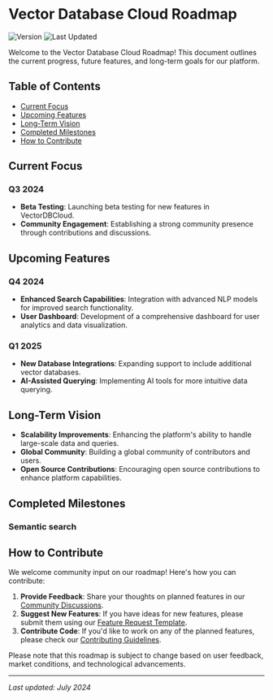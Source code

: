 # Vector Database Cloud Roadmap

![Version](https://img.shields.io/badge/version-1.0.0-blue.svg)
![Last Updated](https://img.shields.io/badge/last%20updated-July%202024-brightgreen.svg)

Welcome to the Vector Database Cloud Roadmap! This document outlines the current progress, future features, and long-term goals for our platform.

## Table of Contents

- [Current Focus](#current-focus)
- [Upcoming Features](#upcoming-features)
- [Long-Term Vision](#long-term-vision)
- [Completed Milestones](#completed-milestones)
- [How to Contribute](#how-to-contribute)

## Current Focus

### Q3 2024
- **Beta Testing**: Launching beta testing for new features in VectorDBCloud.
- **Community Engagement**: Establishing a strong community presence through contributions and discussions.

## Upcoming Features

### Q4 2024
- **Enhanced Search Capabilities**: Integration with advanced NLP models for improved search functionality.
- **User Dashboard**: Development of a comprehensive dashboard for user analytics and data visualization.

### Q1 2025
- **New Database Integrations**: Expanding support to include additional vector databases.
- **AI-Assisted Querying**: Implementing AI tools for more intuitive data querying.

## Long-Term Vision

- **Scalability Improvements**: Enhancing the platform's ability to handle large-scale data and queries.
- **Global Community**: Building a global community of contributors and users.
- **Open Source Contributions**: Encouraging open source contributions to enhance platform capabilities.

## Completed Milestones

### Semantic search

## How to Contribute

We welcome community input on our roadmap! Here's how you can contribute:

1. **Provide Feedback**: Share your thoughts on planned features in our [Community Discussions](https://github.com/VectorDBCloud/Community/discussions).
2. **Suggest New Features**: If you have ideas for new features, please submit them using our [Feature Request Template](REQUEST_A_FEATURE.md).
3. **Contribute Code**: If you'd like to work on any of the planned features, please check our [Contributing Guidelines](CONTRIBUTING.md).

Please note that this roadmap is subject to change based on user feedback, market conditions, and technological advancements.

---
*Last updated: July 2024*
